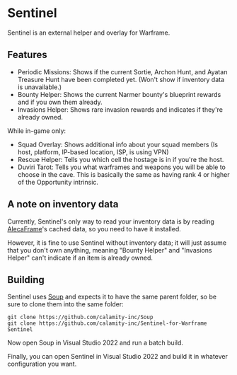 # Sentinel

Sentinel is an external helper and overlay for Warframe.

## Features

- Periodic Missions: Shows if the current Sortie, Archon Hunt, and Ayatan Treasure Hunt have been completed yet. (Won't show if inventory data is unavailable.)
- Bounty Helper: Shows the current Narmer bounty's blueprint rewards and if you own them already.
- Invasions Helper: Shows rare invasion rewards and indicates if they're already owned.

While in-game only:
- Squad Overlay: Shows additional info about your squad members (Is host, platform, IP-based location, ISP, is using VPN)
- Rescue Helper: Tells you which cell the hostage is in if you're the host.
- Duviri Tarot: Tells you what warframes and weapons you will be able to choose in the cave. This is basically the same as having rank 4 or higher of the Opportunity intrinsic.

## A note on inventory data

Currently, Sentinel's only way to read your inventory data is by reading [AlecaFrame](https://www.alecaframe.com/)'s cached data, so you need to have it installed.

However, it is fine to use Sentinel without inventory data; it will just assume that you don't own anything, meaning "Bounty Helper" and "Invasions Helper" can't indicate if an item is already owned.

## Building

Sentinel uses [Soup](https://github.com/calamity-inc/Soup) and expects it to have the same parent folder, so be sure to clone them into the same folder:

```
git clone https://github.com/calamity-inc/Soup
git clone https://github.com/calamity-inc/Sentinel-for-Warframe Sentinel
```

Now open Soup in Visual Studio 2022 and run a batch build.

Finally, you can open Sentinel in Visual Studio 2022 and build it in whatever configuration you want.
